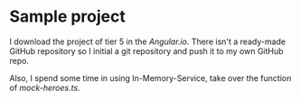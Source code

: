 # Sample project

I download the project of tier 5 in the _Angular.io_. There isn't a ready-made GitHub repository so I initial a git repository and push it to my own GitHub repo.



Also, I spend some time in using In-Memory-Service, take over the function of _mock-heroes.ts_.




